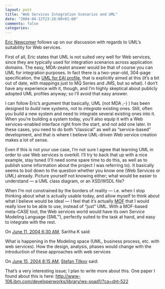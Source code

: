 ```yaml
---
layout: post
title: "Web Services Integration Scenarios and UML"
date: "2004-04-12T23:28:00+01:00"
comments: false
categories: 
---
```


<p><a href="http://www.iona.com/blogs/newcomer/archives/000025.html">Eric Newcomer</a> follows up on our discussion with regards to UML&#8217;s suitability for Web services. </p>

<p>First of all, Eric states that UML is not suited very well for Web services, since they are typically used for integration scenarios across application domains. The easy, MDA-zealot answer would be that of course you can UML for integration purposes. In fact there is a two-year-old, 304-page specification, the <a href="http://www.omg.org/cgi-bin/doc?ptc/2002-02-02">UML for EAI profile</a>, that is explicitly aimed at this (it&#8217;s a bit out of date, with mappings just to MQ Series and JMS, but so what). I don&#8217;t have any experience with it, though, and I&#8217;m highly skeptical about publicly adopted UML profiles anyway; so I&#8217;ll avoid that easy answer.</p>

<p>I can follow Eric&#8217;s argument that basically, UML (not MDA ;-) ) has been designed to <em>build</em> new systems, not to <em>integrate</em> existing ones. Still, often you build a new system and need to integrate several existing ones into it. When you&#8217;re building a system today, you&#8217;ll also equip it with a Web services-enabled interface right from the start, and not add one later. In these cases, you need to do both &#8220;classical&#8221; as well as &#8220;service-based&#8221; development, and that is where I believe UML-driven Web service creation makes a lot of sense.</p>

<p>Even if this is not your use case, I&#8217;m not sure I agree that learning UML in order to use Web services is overkill. I&#8217;ll try to back that up with a nice example, stay tuned (I&#8217;ll need some spare time to do this, as well as to publish some information about the project I was referring to). It basically seems to boil down to the question whether you know one (Web Services or UML) already. Picture yourself not knowing either; what would be easier to understand &mdash; a UML class diagram, or an XSD/WSDL file? </p>

<p>When I&#8217;m not constrained by the borders of reality &mdash; i.e. when I stop thinking about what is actually usable today, and allow myself to think about what I believe would be ideal &mdash; I feel that it&#8217;s actually <a href="http://www.omg.org/technology/documents/formal/mof.htm">MOF</a> that I would really love to be able to use, instead of &#8220;just&#8221; UML. With a MOF-based meta-CASE tool, the Web services world would have its own Service Modeling Language (SML&trade;), perfectly suited to the task at hand, and easy to integrate with the rest.</p>

<section class="comments">

<div class="comment" id="comment-260">
On <a href="#comment-260" title="Permalink to this comment">June 11, 2004  6:30 AM</a>, Saritha K
said:
<p>What is happening in the Modeling space (UML, business process, etc. with web services). How the design, analysis, phases would change with the introduction of these approaches with web services</p>


<div class="comment" id="comment-261">
On <a href="#comment-261" title="Permalink to this comment">June 15, 2004  8:15 AM</a>, <a href="/en/staff/st/">Stefan Tilkov</a>
said:
<p>That&#8217;s a very interesting issue; I plan to write more about this. One paper I found about this is here:
<a href="http://www-106.ibm.com/developerworks/library/ws-soad1/?ca=dnt-522" rel="nofollow" /><a href="http://www-106.ibm.com/developerworks/library/ws-soad1/?ca=dnt-522" rel="nofollow">http://www-106.ibm.com/developerworks/library/ws-soad1/?ca=dnt-522</a></p>


</section>

